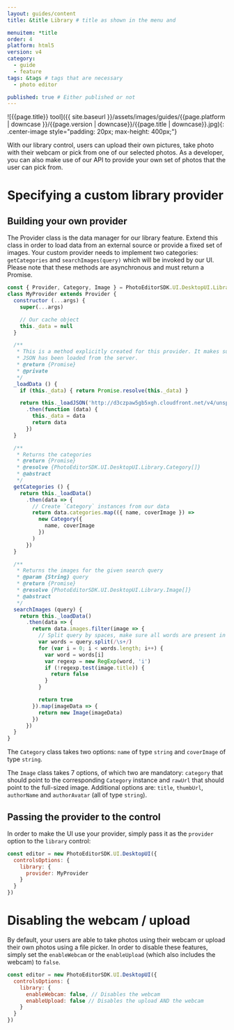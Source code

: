 ```yaml
---
layout: guides/content
title: &title Library # title as shown in the menu and

menuitem: *title
order: 4
platform: html5
version: v4
category:
  - guide
  - feature
tags: &tags # tags that are necessary
  - photo editor

published: true # Either published or not
---
```

![{{page.title}} tool]({{ site.baseurl }}/assets/images/guides/{{page.platform | downcase }}/{{page.version | downcase}}/{{page.title | downcase}}.jpg){: .center-image style="padding: 20px; max-height: 400px;"}

With our library control, users can upload their own pictures, take photo with their webcam or pick from one of our selected photos. As a developer, you can also make use of our API to provide your own set of photos that the user can pick from.

# Specifying a custom library provider

## Building your own provider

The Provider class is the data manager for our library feature. Extend this class in order to load data from an external source or provide a fixed set of images. Your custom provider needs to implement two categories: `getCategories` and `searchImages(query)` which will be invoked by our UI. Please note that these methods are asynchronous and must return a Promise.

```js
const { Provider, Category, Image } = PhotoEditorSDK.UI.DesktopUI.Library
class MyProvider extends Provider {
  constructor (...args) {
    super(...args)

    // Our cache object
    this._data = null
  }

  /**
   * This is a method explicitly created for this provider. It makes sure our data
   * JSON has been loaded from the server.
   * @return {Promise}
   * @private
   */
  _loadData () {
    if (this._data) { return Promise.resolve(this._data) }

    return this._loadJSON('http://d3czpaw5gb5xgh.cloudfront.net/v4/unsplash.json')
      .then(function (data) {
        this._data = data
        return data
      })
  }

  /**
   * Returns the categories
   * @return {Promise}
   * @resolve {PhotoEditorSDK.UI.DesktopUI.Library.Category[]}
   * @abstract
   */
  getCategories () {
    return this._loadData()
      .then(data => {
        // Create `Category` instances from our data
        return data.categories.map(({ name, coverImage }) =>
          new Category({
            name, coverImage
          })
        )
      })
  }

  /**
   * Returns the images for the given search query
   * @param {String} query
   * @return {Promise}
   * @resolve {PhotoEditorSDK.UI.DesktopUI.Library.Image[]}
   * @abstract
   */
  searchImages (query) {
    return this._loadData()
      .then(data => {
        return data.images.filter(image => {
          // Split query by spaces, make sure all words are present in image title
          var words = query.split(/\s+/)
          for (var i = 0; i < words.length; i++) {
            var word = words[i]
            var regexp = new RegExp(word, 'i')
            if (!regexp.test(image.title)) {
              return false
            }
          }

          return true
        }).map(imageData => {
          return new Image(imageData)
        })
      })
  }
}
```

The `Category` class takes two options: `name` of type `string` and `coverImage` of type `string`.

The `Image` class takes 7 options, of which two are mandatory: `category` that should point to the corresponding `Category` instance and `rawUrl` that should point to the full-sized image. Additional options are: `title`, `thumbUrl`, `authorName` and `authorAvatar` (all of type `string`).

## Passing the provider to the control

In order to make the UI use your provider, simply pass it as the `provider` option to the `library` control:

```js
const editor = new PhotoEditorSDK.UI.DesktopUI({
  controlsOptions: {
    library: {
      provider: MyProvider
    }
  }
})
```

# Disabling the webcam / upload

By default, your users are able to take photos using their webcam or upload their own photos using a file picker. In order to disable these features, simply set the `enableWebcam` or the `enableUpload` (which also includes the webcam) to `false`.

```js
const editor = new PhotoEditorSDK.UI.DesktopUI({
  controlsOptions: {
    library: {
      enableWebcam: false, // Disables the webcam
      enableUpload: false // Disables the upload AND the webcam
    }
  }
})
```

